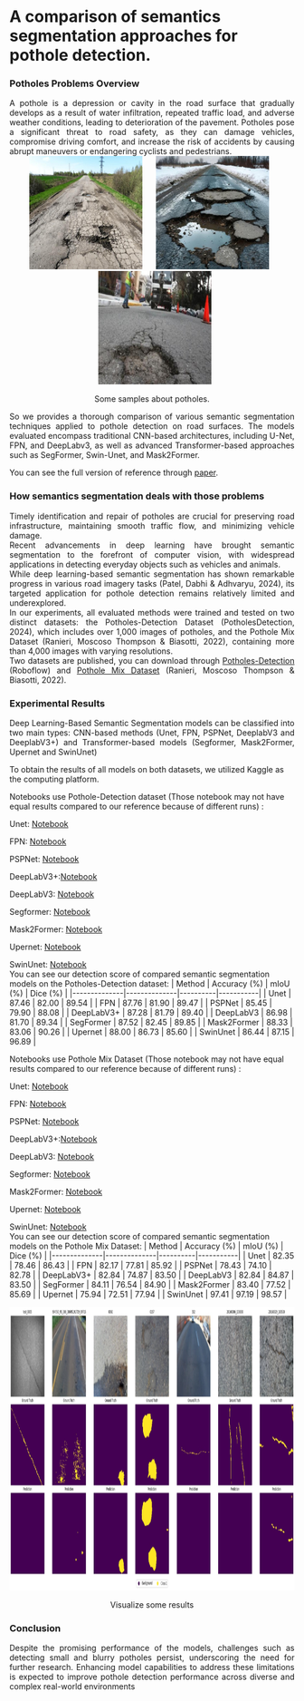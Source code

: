 # A comparison of semantics segmentation approaches for pothole detection.
### Potholes Problems Overview
<div align="justify">
A pothole is a depression or cavity in the road surface that gradually develops as a result of water infiltration, repeated traffic load, and adverse weather conditions, leading to deterioration of the pavement. Potholes pose a significant threat to road safety, as they can damage vehicles, compromise driving comfort, and increase the risk of accidents by causing abrupt maneuvers or endangering cyclists and pedestrians.  
</div>


    
<!-- ![image](resources/pot.jpg) -->
<div align="center">
  <img src="./Resources/pot1.jpg" alt="Image 1" height="200" style="margin-right: 10px;">
  <img src="./Resources/pot2.jpg" alt="Image 2" height="200" style="margin: 0 10px;">
  <img src="./Resources/pot3.jpg" alt="Image 3" height="200" style="margin-left: 10px;">
</div>

<p align="center">
  Some samples about potholes.
</p>
<div align="justify">
So we provides a thorough comparison of various semantic segmentation techniques applied to pothole detection on road surfaces. The models evaluated encompass traditional CNN-based architectures, including U-Net, FPN, and DeepLabv3, as well as advanced Transformer-based approaches such as SegFormer, Swin-Unet, and Mask2Former.  
</div>

  
You can see the full version of reference through [paper](https://easychair.org/conferences2/submission_download?a=34672663&submission=7282567&upload=151756).  
### How semantics segmentation deals with those problems
<div align="justify">
  Timely identification and repair of potholes are crucial for preserving road infrastructure, maintaining smooth traffic flow, and minimizing vehicle damage.
</div>
<div align="justify">
  Recent advancements in deep learning have brought semantic segmentation to the forefront of computer vision, with widespread applications in detecting everyday objects such as vehicles and animals.
</div>
<div align="justify">
  While deep learning-based semantic segmentation has shown remarkable progress in various road imagery tasks (Patel, Dabhi & Adhvaryu, 2024), its targeted application for pothole detection remains relatively limited and underexplored.  
</div>
<div align="justify">
  In our experiments, all evaluated methods were trained and tested on two distinct datasets: the Potholes-Detection Dataset (PotholesDetection, 2024), which includes over 1,000 images of potholes, and the Pothole Mix Dataset (Ranieri, Moscoso Thompson & Biasotti, 2022), containing more than 4,000 images with varying resolutions. 
</div>
<div align="justify">
  Two datasets are published, you can download through 
  <a href="https://universe.roboflow.com/potholesdetection-aq76f/potholes-detection-ohg1g">Potholes-Detection</a> (Roboflow) and 
  <a href="https://data.mendeley.com/datasets/kfth5g2xk3/2">Pothole Mix Dataset</a> (Ranieri, Moscoso Thompson & Biasotti, 2022).
</div>
 

### Experimental Results  
<div align="justify">
  Deep Learning-Based Semantic Segmentation models can be classified into two main types: CNN-based methods (Unet, FPN, PSPNet, DeeplabV3 and DeeplabV3+) and Transformer-based models (Segformer, Mask2Former, Upernet and SwinUnet)   
</div>  

  
To obtain the results of all models on both datasets, we utilized Kaggle as the computing platform.  


Notebooks use Pothole-Detection dataset (Those notebook may not have equal results compared to our reference because of different runs) :

Unet: [Notebook](https://www.kaggle.com/code/giangtunhng/unet-potholes-detection)  

FPN: [Notebook](https://www.kaggle.com/code/giangtunhng/fpn-potholes-detetion)  

PSPNet: [Notebook](https://www.kaggle.com/code/giangtunhng/unet-potholes-detection)  

DeepLabV3+:[Notebook]()  

DeepLabV3: [Notebook](https://www.kaggle.com/code/giangtunhng/deeplabv3-potholes-detection)  

Segformer: [Notebook]()  

Mask2Former: [Notebook]()  

Upernet: [Notebook]()  

SwinUnet: [Notebook]()  
You can see our detection score of compared semantic segmentation models on the Potholes-Detection dataset:
| Method       | Accuracy (%) | mIoU (%) | Dice (%) |
|--------------|--------------|----------|-----------|
| Unet         | 87.46        | 82.00    | 89.54     |
| FPN          | 87.76        | 81.90    | 89.47     |
| PSPNet       | 85.45        | 79.90    | 88.08     |
| DeepLabV3+   | 87.28        | 81.79    | 89.40     |
| DeepLabV3    | 86.98        | 81.70    | 89.34     |
| SegFormer    | 87.52        | 82.45    | 89.85     |
| Mask2Former  | 88.33        | 83.06    | 90.26     |
| Upernet      | 88.00        | 86.73    | 85.60     |
| SwinUnet     | 86.44        | 87.15    | 96.89     |


Notebooks use Pothole Mix Dataset (Those notebook may not have equal results compared to our reference because of different runs) :

Unet: [Notebook]()  

FPN: [Notebook]()  

PSPNet: [Notebook]()  

DeepLabV3+:[Notebook]()  

DeepLabV3: [Notebook]()  

Segformer: [Notebook]()  

Mask2Former: [Notebook]()  

Upernet: [Notebook]()  

SwinUnet: [Notebook]()  
You can see our detection score of compared semantic segmentation models on the Pothole Mix Dataset:
| Method       | Accuracy (%) | mIoU (%) | Dice (%) |
|--------------|--------------|----------|-----------|
| Unet         | 82.35        | 78.46    | 86.43     |
| FPN          | 82.17        | 77.81    | 85.92     |
| PSPNet       | 78.43        | 74.10    | 82.78     |
| DeepLabV3+   | 82.84        | 74.87    | 83.50     |
| DeepLabV3    | 82.84        | 84.87    | 83.50     |
| SegFormer    | 84.11        | 76.54    | 84.90     |
| Mask2Former  | 83.40        | 77.52    | 85.69     |
| Upernet      | 75.94        | 72.51    | 77.94     |
| SwinUnet     | 97.41        | 97.19    | 98.57     |

<!-- ![image](resources/pot.jpg) -->
<div align="center">
  <img src="./Resources/pot4.jfif" alt="Image 1" height="500" weight="600" style="margin-right: 10px;">
</div>

<p align="center">
  Visualize some results
</p>

### Conclusion
<div align="justify">
  Despite the promising performance of the models, challenges such as detecting small and blurry potholes persist,
underscoring the need for further research. Enhancing model capabilities to address these limitations is expected to improve
pothole detection performance across diverse and complex real-world environments
</div>

